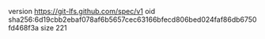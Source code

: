 version https://git-lfs.github.com/spec/v1
oid sha256:6d19cbb2ebaf078af6b5657cec63166bfecd806bed024faf86db6750fd468f3a
size 221
